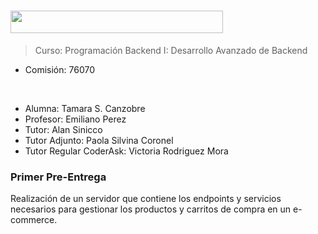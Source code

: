 <h1><img src="https://img.shields.io/badge/GESTION ECOMMERCE-BACKEND-32286E?logo=null&logoColor=black&style=flat" width="340" height="36"/></h1>

> Curso: Programación Backend I: Desarrollo Avanzado de Backend
* Comisión: 76070

<br>

* Alumna: Tamara S. Canzobre
* Profesor: Emiliano Perez
* Tutor: Alan Sinicco
* Tutor Adjunto: Paola Silvina Coronel
* Tutor Regular CoderAsk: Victoria Rodriguez Mora

<h3>Primer Pre-Entrega</h3>
Realización de un servidor que contiene los endpoints y servicios necesarios 
para gestionar los productos y carritos de compra en un e-commerce.
